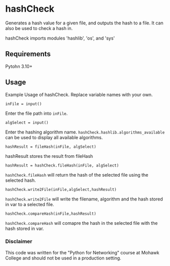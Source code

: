 # hashCheck
Generates a hash value for a given file, and outputs the hash to a file. It can also be used to check a hash in.

hashCheck imports modules 'hashlib', 'os', and 'sys'

## Requirements

Pytohn 3.10+

## Usage

Example Usage of hashCheck. Replace variable names with your own.

```
inFile = input()
```
Enter the file path into `inFile`.
```
algSelect = input()
```
Enter the hashing algorithm name. `hashCheck.hashlib.algorithms_available` can be used to display all available algorithms.
```
hashResult = fileHash(inFile, algSelect)
```
hashResult stores the result from fileHash
```
hashResult = hashCheck.fileHash(inFile, algSelect)
```
`hashCheck.fileHash` will return the hash of the selected file using the selected hash.

```
hashCheck.write2File(inFile,algSelect,hashResult)
```
`hashCheck.write2File` will write the filename, algorithm and the hash stored in var to a selected file.

```
hashCheck.compareHash(inFile,hashResult)
```
`hashCheck.compareHash` will comapre the hash in the selected file with the hash stored in var.


### Disclaimer
This code was written for the "Python for Networking" course at Mohawk College and should not be used in a production setting.
